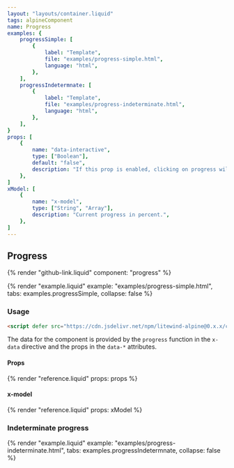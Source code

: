 ```yaml
---
layout: "layouts/container.liquid"
tags: alpineComponent
name: Progress
examples: {
    progressSimple: [
        {
            label: "Template",
            file: "examples/progress-simple.html",
            language: "html",
        },
    ],
    progressIndetermnate: [
        {
            label: "Template",
            file: "examples/progress-indeterminate.html",
            language: "html",
        },
    ],
}
props: [
    {
        name: "data-interactive",
        type: ["Boolean"],
        default: "false",
        description: "If this prop is enabled, clicking on progress will dispatch `progress-clicked` event with the clicked position as a value from `0` to `1`.",
    },
]
xModel: [
    {
        name: "x-model",
        type: ["String", "Array"],
        description: "Current progress in percent.",
    },
]
---
```

## Progress

{% render "github-link.liquid" component: "progress" %}

{% render "example.liquid" example: "examples/progress-simple.html", tabs: examples.progressSimple, collapse: false %}

### Usage

```html
<script defer src="https://cdn.jsdelivr.net/npm/litewind-alpine@0.x.x/components/progress/dist/cdn.min.js"></script>
```

The data for the component is provided by the `progress` function in the `x-data` directive and the props in the `data-*` attributes.

#### Props

{% render "reference.liquid" props: props %}

#### x-model

{% render "reference.liquid" props: xModel %}

### Indeterminate progress

{% render "example.liquid" example: "examples/progress-indeterminate.html", tabs: examples.progressIndetermnate, collapse: false %}
